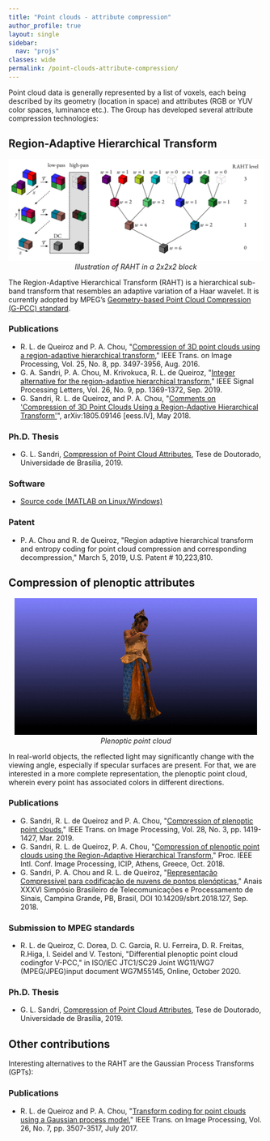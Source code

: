 ```yaml
---
title: "Point clouds - attribute compression"
author_profile: true
layout: single
sidebar:
  nav: "projs"
classes: wide
permalink: /point-clouds-attribute-compression/
---
```


Point cloud data is generally represented by a list of voxels, each being described by its geometry (location in space) and attributes (RGB or YUV color spaces, luminance etc.). The Group has developed several attribute compression technologies:

## Region-Adaptive Hierarchical Transform

<p style="text-align:center;">
  <img src="https://github.com/DiogoCaetanoGarcia/minimal-mistakes/raw/master/assets/images/RAHT.png"><br>
  <i>Illustration of RAHT in a 2x2x2 block</i><br>
</p>

The Region-Adaptive Hierarchical Transform (RAHT) is a hierarchical sub-band transform that resembles an adaptive variation of a Haar wavelet. It is currently adopted by MPEG’s [Geometry-based Point Cloud Compression (G-PCC) standard](https://ieeexplore.ieee.org/document/8571288).

### Publications

* R. L. de Queiroz and P. A. Chou, "[Compression of 3D point clouds using a region-adaptive hierarchical transform](http://queiroz.divp.org/papers/ieee_tip_raht3d.pdf)," IEEE Trans. on Image Processing, Vol. 25, No. 8, pp. 3497-3956, Aug. 2016.
* G. A. Sandri, P. A. Chou, M. Krivokuca, R. L. de Queiroz, "[Integer alternative for the region-adaptive hierarchical transform](http://queiroz.divp.org/papers/ieee_spl_integer_raht.pdf)," IEEE Signal Processing Letters, Vol. 26, No. 9, pp. 1369-1372, Sep. 2019.
* G. Sandri, R. L. de Queiroz, and P. A. Chou, "[Comments on 'Compression of 3D Point Clouds Using a Region-Adaptive Hierarchical Transform'](https://arxiv.org/pdf/1805.09146.pdf)", arXiv:1805.09146 [eess.IV], May 2018.

### Ph.D. Thesis

* G. L. Sandri,  [Compression of Point Cloud Attributes](http://queiroz.divp.org/papers/tese_GustavoSandri_dsc.pdf), Tese de Doutorado, Universidade de Brasília, 2019.

### Software

* [Source code (MATLAB on Linux/Windows)](https://github.com/digitalivp/RAHT)

### Patent

* P. A. Chou and R. de Queiroz, "Region adaptive hierarchical transform and entropy coding for point cloud compression and corresponding decompression," March 5, 2019, U.S. Patent # 10,223,810.

## Compression of plenoptic attributes

<p style="text-align:center;">
  <img src="https://github.com/DiogoCaetanoGarcia/minimal-mistakes/raw/master/assets/images/thai-rotate_small.gif"><br>
  <i>Plenoptic point cloud</i><br>
</p>

In real-world objects, the reflected light may significantly change with the viewing angle, especially if specular surfaces are present. For that, we are interested in a more complete representation, the plenoptic point cloud, wherein every point has associated colors in different directions.

### Publications

* G. Sandri, R. L. de Queiroz and P. A. Chou, "[Compression of plenoptic point clouds](http://queiroz.divp.org/papers/ieee_tip2018_plenopticpc.pdf)," IEEE Trans. on Image Processing, Vol. 28, No. 3, pp. 1419-1427, Mar. 2019.
* G. Sandri, R. L. de Queiroz, P. A. Chou, "[Compression of plenoptic point clouds using the Region-Adaptive Hierarchical Transform](http://queiroz.divp.org/papers/icip2018_sandri.pdf)," Proc. IEEE Intl. Conf. Image Processing, ICIP, Athens, Greece, Oct. 2018.
* G. Sandri, P. A. Chou and R. L. de Queiroz, "[Representação Compressível para codificação de nuvens de pontos plenópticas](https://biblioteca.sbrt.org.br/articles/916)," Anais XXXVI Simpósio Brasileiro de Telecomunicações e Processamento de Sinais, Campina Grande, PB, Brasil, DOI 10.14209/sbrt.2018.127, Sep. 2018.

### Submission to MPEG standards

* R. L. de Queiroz, C. Dorea, D. C. Garcia, R. U. Ferreira, D. R. Freitas, R.Higa, I. Seidel and V. Testoni, "Differential plenoptic point cloud codingfor  V-PCC,"  in ISO/IEC  JTC1/SC29  Joint  WG11/WG7  (MPEG/JPEG)input document WG7M55145, Online, October 2020.

### Ph.D. Thesis

* G. L. Sandri,  [Compression of Point Cloud Attributes](http://queiroz.divp.org/papers/tese_GustavoSandri_dsc.pdf), Tese de Doutorado, Universidade de Brasília, 2019.

## Other contributions

Interesting alternatives to the RAHT are the Gaussian Process Transforms (GPTs):

### Publications

* R. L. de Queiroz and P. A. Chou, "[Transform coding for point clouds using a Gaussian process model](http://queiroz.divp.org/papers/ieee_tip2017_klt.pdf)," IEEE Trans. on Image Processing, Vol. 26, No. 7, pp. 3507-3517, July 2017.
